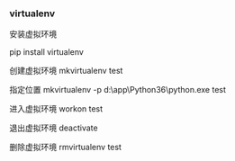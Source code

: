 ### virtualenv

安装虚拟环境

pip install virtualenv

创建虚拟环境
mkvirtualenv test

指定位置
mkvirtualenv -p d:\app\Python36\python.exe test

进入虚拟环境
workon test

退出虚拟环境
deactivate

删除虚拟环境
rmvirtualenv test